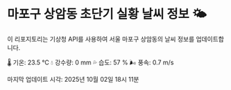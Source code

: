
# 마포구 상암동 초단기 실황 날씨 정보 🌤️

이 리포지토리는 기상청 API를 사용하여 서울 마포구 상암동의 날씨 정보를 업데이트합니다. 

🌡️ 기온: 23.5 ℃
💧 강수량: 0 mm
💦 습도: 57 %
🌬️ 풍속: 0.7 m/s

마지막 업데이트 시각: 2025년 10월 02일 18시 11분    
